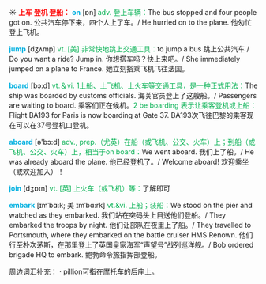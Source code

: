 ☀ <font color="red">**上车 登机 登船：**</font>
<font color="sky blue">**on**</font> [ɒn] 
<font color="#00b050">adv. 登上车辆：</font>The bus stopped and four people got on. 公共汽车停下来，四个人上了车。/ He hurried on to the plane. 他匆忙登上飞机。

<font color="sky blue">**jump**</font> [dӡʌmp] 
<font color="#00b050">vt. [美] 非常快地跳上交通工具：</font>to jump a bus 跳上公共汽车 / Do you want a ride? Jump in. 你想搭车吗？快上来吧。/ She immediately jumped on a plane to France. 她立刻搭乘飞机飞往法国。

<font color="sky blue">**board**</font> [bɔ:d] 
<font color="#00b050">vt.＆vi. 1上船、上飞机、上火车等交通工具，是一种正式用法：</font>The ship was boarded by customs officials. 海关官员登上了这艘船。/ Passengers are waiting to board. 乘客们正在候机。<font color="#00b050">2 be boarding 表示让乘客登机或上船：</font>Flight BA193 for Paris is now boarding at Gate 37. BA193次飞往巴黎的乘客现在可以在37号登机口登机。

<font color="sky blue">**aboard**</font> [ə'bɔ:d] 
<font color="#00b050">adv., prep.（尤英）在船（或飞机、公交、火车）上；到船（或飞机、公交、火车）上，相当于on board：</font>We went aboard. 我们上了船。/ He was already aboard the plane. 他已经登机了。/ Welcome aboard! 欢迎乘坐（或欢迎加入）！

<font color="sky blue">**join**</font> [dӡɒɪn] 
<font color="#00b050">vt. [英] 上火车（或飞机）等：</font>了解即可
           
<font color="sky blue">**embark**</font> [ɪmˈbɑ:k; 美 ɪmˈbɑ:rk]
<font color="#00b050">vt.&vi. 上船；装船：</font>We stood on the pier and watched as they embarked. 我们站在突码头上目送他们登船。/ They embarked the troops by night. 他们让部队在夜里上了船。/ They travelled to Portsmouth, where they embarked on the battle cruiser HMS Renown. 他们行至朴次茅斯，在那里登上了英国皇家海军“声望号”战列巡洋舰。/ Bob ordered brigade HQ to embark. 鲍勃命令旅指挥部登船。

周边词汇补充：
· pillion可指在摩托车的后座上。